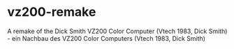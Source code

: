 # vz200-remake
A remake of the Dick Smith VZ200 Color Computer (Vtech 1983, Dick Smith) - ein Nachbau des VZ200 Color Computers (Vtech 1983, Dick Smith)
